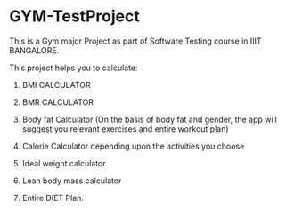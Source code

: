 # GYM-TestProject
This is a Gym major Project as part of Software Testing course in IIIT BANGALORE.

This project helps you to calculate:
1. BMI CALCULATOR
2. BMR CALCULATOR
3. Body fat Calculator
(On the basis of body fat and gender, the app will suggest you relevant exercises and entire workout plan)

4. Calorie Calculator depending upon the activities you choose
5. Ideal weight calculator
6. Lean body mass calculator

7. Entire DIET Plan.
